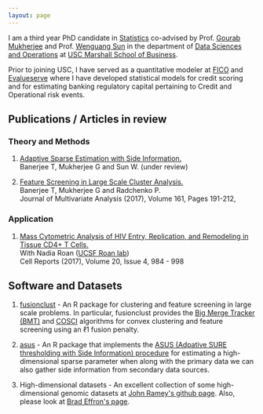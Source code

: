```yaml
--- 
layout: page
---
```


I am a third year PhD candidate in [Statistics](http://www-bcf.usc.edu/~gareth/StatGroup/) co-advised by Prof. [Gourab Mukherjee](https://gmukherjee.github.io/) and Prof. [Wenguang Sun](http://www-bcf.usc.edu/~wenguans/) in the department of [Data Sciences and Operations](https://www.marshall.usc.edu/departments/data-sciences-and-operations) at [USC Marshall School of Business](https://www.marshall.usc.edu/).

Prior to joining USC, I have served as a quantitative modeler at [FICO](http://www.fico.com) and [Evalueserve](http://www.evalueserve.com) where I have developed statistical models for credit scoring and for estimating banking regulatory capital pertaining to Credit and Operational risk events.  

## Publications / Articles in review

### Theory and Methods

1. [Adaptive Sparse Estimation with Side Information.](http://www-bcf.usc.edu/~wenguans/Papers/ASUS.pdf)             
   Banerjee T, Mukherjee G and Sun W. (under review)

2. [Feature Screening in Large Scale Cluster Analysis.](https://doi.org/10.1016/j.jmva.2017.08.001)                    
   Banerjee T, Mukherjee G and Radchenko P.                                 
   Journal of Multivariate Analysis (2017), Volume 161, Pages 191-212, 

### Application

1. [Mass Cytometric Analysis of HIV Entry, Replication, and Remodeling in Tissue CD4+ T Cells.](https://www.ncbi.nlm.nih.gov/pubmed/28746881)                          
   With Nadia Roan ([UCSF Roan lab](https://roanlab.ucsf.edu/))                             
   Cell Reports (2017), Volume 20, Issue 4, 984 - 998

## Software and Datasets

1. [fusionclust](https://github.com/trambakbanerjee/fusionclust#fusionclust) - An R package for clustering and feature screening in large scale problems. In particular, fusionclust provides the [Big Merge Tracker (BMT)](http://onlinelibrary.wiley.com/doi/10.1111/rssb.12226/abstract) and [COSCI](http://www.sciencedirect.com/science/article/pii/S0047259X17300271) algorithms for convex clustering and feature screening using an ℓ1 fusion penalty.

2. [asus](https://github.com/trambakbanerjee/asus#asus) - An R package that implements the [ASUS (Adpative SURE thresholding with Side Information) procedure](http://www-bcf.usc.edu/~wenguans/Papers/ASUS.pdf) for estimating a high-dimensional sparse parameter when along with the primary data we can also gather side information from secondary data sources.

3. High-dimensional datasets - An excellent collection of some high-dimensional genomic datasets at [John Ramey's github page](https://github.com/ramhiser/datamicroarray#datamicroarray). Also, please look at [Brad Effron's page](http://statweb.stanford.edu/~ckirby/brad/LSI/datasets-and-programs/datasets.html).

